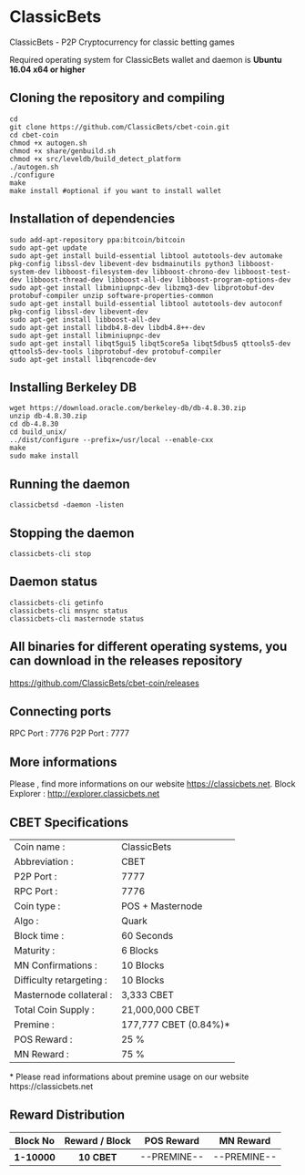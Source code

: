 
# ClassicBets
ClassicBets - P2P Cryptocurrency for classic betting games

Required operating system for ClassicBets wallet and daemon is **Ubuntu 16.04 x64 or higher**

**Cloning the repository and compiling**
------------------------------------------------------------------------
```
cd
git clone https://github.com/ClassicBets/cbet-coin.git
cd cbet-coin
chmod +x autogen.sh
chmod +x share/genbuild.sh
chmod +x src/leveldb/build_detect_platform
./autogen.sh
./configure
make
make install #optional if you want to install wallet
```
**Installation of dependencies**
---------------------------
```
sudo add-apt-repository ppa:bitcoin/bitcoin
sudo apt-get update
sudo apt-get install build-essential libtool autotools-dev automake pkg-config libssl-dev libevent-dev bsdmainutils python3 libboost-system-dev libboost-filesystem-dev libboost-chrono-dev libboost-test-dev libboost-thread-dev libboost-all-dev libboost-program-options-dev
sudo apt-get install libminiupnpc-dev libzmq3-dev libprotobuf-dev protobuf-compiler unzip software-properties-common
sudo apt-get install build-essential libtool autotools-dev autoconf pkg-config libssl-dev libevent-dev
sudo apt-get install libboost-all-dev
sudo apt-get install libdb4.8-dev libdb4.8++-dev
sudo apt-get install libminiupnpc-dev
sudo apt-get install libqt5gui5 libqt5core5a libqt5dbus5 qttools5-dev qttools5-dev-tools libprotobuf-dev protobuf-compiler
sudo apt-get install libqrencode-dev
```
**Installing Berkeley DB**
---------------------------
```
wget https://download.oracle.com/berkeley-db/db-4.8.30.zip
unzip db-4.8.30.zip
cd db-4.8.30
cd build_unix/
../dist/configure --prefix=/usr/local --enable-cxx
make
sudo make install
```
Running the daemon
-------------------
```
classicbetsd -daemon -listen
```
Stopping the daemon
-----------
```
classicbets-cli stop
```
Daemon status
---------------
```
classicbets-cli getinfo
classicbets-cli mnsync status
classicbets-cli masternode status 
```

**All binaries for different operating systems, you can download in the releases repository**
---------------------------
https://github.com/ClassicBets/cbet-coin/releases

**Connecting ports**
----------------------------
RPC Port : 7776
P2P Port : 7777

**More informations**
--------------------
Please , find more informations on our website https://classicbets.net.
Block Explorer : http://explorer.classicbets.net

**CBET Specifications**
---------------------------

<table>
  <tr>
    <td>Coin name :</td>
    <td>ClassicBets</td>
  </tr>
  <tr>
    <td>Abbreviation :</td>
    <td>CBET</td>
  </tr>
  <tr>
    <td>P2P Port :</td>
    <td>7777</td>
  </tr>
  <tr>
    <td>RPC Port :</td>
    <td>7776</td>
  </tr>
  <tr>
    <td>Coin type :</td>
    <td>POS + Masternode</td>
  </tr>
  <tr>
    <td>Algo :</td>
    <td>Quark</td>
  </tr>
  <tr>
    <td>Block time :</td>
    <td>60 Seconds</td>
  </tr>
  <tr>
    <td>Maturity :</td>
    <td>6 Blocks</td>
  </tr>
  <tr>
    <td>MN Confirmations :</td>
    <td>10 Blocks</td>
  </tr>
  <tr>
    <td>Difficulty retargeting :</td>
    <td>10 Blocks</td>
  </tr>
  <tr>
    <td>Masternode collateral :</td>
    <td>3,333 CBET</td>
  </tr>
  <tr>
    <td>Total Coin Supply :</td>
    <td>21,000,000 CBET</td>
  </tr>
  <tr>
    <td>Premine :</td>
    <td>177,777 CBET (0.84%)*</td>
  </tr>
  <tr>
    <td>POS Reward :</td>
    <td>25 %</td>
  </tr>
  <tr>
    <td>MN Reward :</td>
    <td>75 %</td>
  </tr>
</table>
* Please read informations about premine usage on our website https://classicbets.net


**Reward Distribution**
----------------------------

<table>
<thead>
  <tr>
    <th scope="col">Block No</th>
    <th scope="col">Reward / Block</th>
    <th scope="col">POS Reward</th>
    <th scope="col">MN Reward</th>
  </tr>
<thead>
<tbody>
<tr>
  <th scope="row">1-10000</th>
  <th scope="row">10 CBET</th>
  <td>--PREMINE--</td>
  <td>--PREMINE--</td>
  </tr>
</tbody>
</table>

